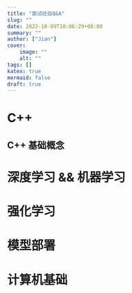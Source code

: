 ```yaml
---
title: "面试经验Q&A"
slug: ""
date: 2022-10-09T10:06:29+08:00
summary: ""
author: ["Jian"]
cover:
    image: ""
    alt: ""
tags: []
katex: true
mermaid: false
draft: true
---
```


# C++

## C++ 基础概念

# 深度学习 && 机器学习

# 强化学习

# 模型部署

# 计算机基础


